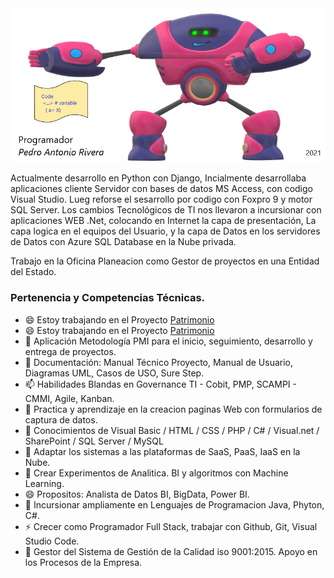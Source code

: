 <img src="Banner_Git.png" alt="Girl in a jacket">

Actualmente desarrollo en Python con Django, 
Incialmente desarrollaba aplicaciones cliente Servidor con bases de datos MS Access, con codigo Visual Studio.
Lueg reforse el sesarrollo por codigo con Foxpro 9 y motor SQL Server.
Los cambios Tecnológicos de TI nos llevaron a incursionar con aplicaciones WEB .Net, colocando en Internet la capa de presentación,
La capa logica en el equipos del Usuario, y la capa de Datos en los servidores de Datos con Azure SQL Database en la Nube privada. 

Trabajo en la Oficina Planeacion como Gestor de proyectos en una Entidad del Estado.

### Pertenencia y Competencias Técnicas.

- 😄 Estoy trabajando en el Proyecto <a href="https://softterier.github.io/Protopito-PGN/">Patrimonio</a>
- 😄 Estoy trabajando en el Proyecto <a href="https://softterier.github.io/Protopito-PGN/">Patrimonio</a> 
- 🔭 Aplicación Metodología PMI para el inicio, seguimiento, desarrollo y entrega de proyectos.
- 📝 Documentación: Manual Técnico Proyecto, Manual de Usuario, Diagramas UML, Casos de USO, Sure Step. 
- 📫 Habilidades Blandas en Governance TI - Cobit, PMP, SCAMPI - CMMI, Agile, Kanban.
- 🌱 Practica y aprendizaje en la creacion paginas Web con formularios de captura de datos.
- 💼 Conocimientos de Visual Basic / HTML / CSS / PHP / C# / Visual.net / SharePoint / SQL Server / MySQL
- 🤔 Adaptar los sistemas a las plataformas de SaaS, PaaS, IaaS en la Nube.
- 💬 Crear Experimentos de Analitica. BI y algoritmos con Machine Learning.
- 😄 Propositos: Analista de Datos BI, BigData, Power BI.
- 👯 Incursionar ampliamente en Lenguajes de Programacion Java, Phyton, C#.
- ⚡ Crecer como Programador Full Stack, trabajar con Github, Git, Visual Studio Code.
- 👋 Gestor del Sistema de Gestión de la Calidad iso 9001:2015. Apoyo en los Procesos de la Empresa.

